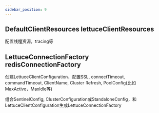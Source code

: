 ```yaml
---
sidebar_position: 9
---
```


## DefaultClientResources lettuceClientResources

配置线程资源，tracing等

## LettuceConnectionFactory redisConnectionFactory

创建LettuceClientConfiguration，配置SSL, connectTimeout, commandTimeout,
ClientName, Cluster Refresh, PoolConfig(比如MaxActive，MaxIdle等)

组合SentinelConfig, ClusterConfiguration或StandaloneConfig，和
LettuceClientConfiguration生成LettuceConnectionFactory
